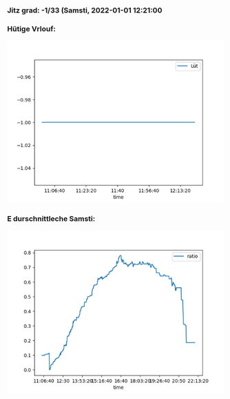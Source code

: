 ### Jitz grad: -1/33 (Samsti, 2022-01-01 12:21:00

### Hütige Vrlouf:
![Graph](Today.png)

### E durschnittleche Samsti:
![Graph](Samsti.png)